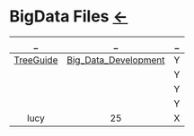 # BigData Files [←](../index.md)

| _ | _ | _ |
|:---:|:---:|:---:|
| [TreeGuide](Guide.md) | [Big_Data_Development](Big_Data_Development.txt) | Y |
| []() |  | Y |
| []() |  | Y |
| []() |  | Y |
| lucy | 25 | X |




